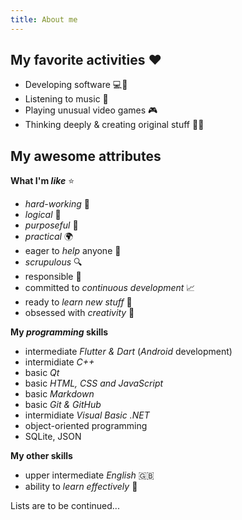 ```yaml
---
title: About me
---
```

## My favorite activities :heart:
- Developing software :computer::iphone:
- Listening to music :musical_note:
- Playing unusual video games :video_game:
- Thinking deeply & creating original stuff :thought_balloon::bulb:

## My awesome attributes

**What I'm _like_** :star:
- _hard-working_ :hammer:
- _logical_ :thinking:
- _purposeful_ :checkered_flag:
- _practical_ :earth_africa:
- eager to _help_ anyone :busts_in_silhouette:
- _scrupulous_ :mag:
- responsible :memo:
- committed to _continuous development_ :chart_with_upwards_trend:
- ready to _learn new stuff_ :star2:
- obsessed with _creativity_ :art:

**My _programming_ skills**
- intermediate _Flutter & Dart_ (_Android_ development)
- intermidiate _C++_
- basic _Qt_
- basic _HTML, CSS and JavaScript_
- basic _Markdown_
- basic _Git & GitHub_
- intermidiate _Visual Basic .NET_
- object-oriented programming
- SQLite, JSON

**My other skills**
- upper intermediate _English_ :gb:
- ability to _learn effectively_ :pushpin:

Lists are to be continued...
